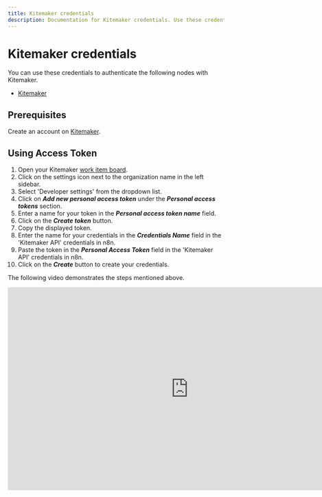 ```yaml
---
title: Kitemaker credentials
description: Documentation for Kitemaker credentials. Use these credentials to authenticate Kitemaker in n8n, a workflow automation platform.
---
```


# Kitemaker credentials

You can use these credentials to authenticate the following nodes with Kitemaker.

- [Kitemaker](/integrations/builtin/app-nodes/n8n-nodes-base.kitemaker/)

## Prerequisites

Create an account on [Kitemaker](https://www.kitemaker.co/).

## Using Access Token

1. Open your Kitemaker [work item board](https://toil.kitemaker.co/).
2. Click on the settings icon next to the organization name in the left sidebar.
3. Select 'Developer settings' from the dropdown list.
4. Click on ***Add new personal access token*** under the ***Personal access tokens*** section.
5. Enter a name for your token in the ***Personal access token name*** field.
6. Click on the ***Create token*** button.
7. Copy the displayed token.
8. Enter the name for your credentials in the ***Credentials Name*** field in the 'Kitemaker API' credentials in n8n.
9. Paste the token in the ***Personal Access Token*** field in the 'Kitemaker API' credentials in n8n.
10. Click on the ***Create*** button to create your credentials.

The following video demonstrates the steps mentioned above.

<div class="video-container">
    <iframe width="840" height="472.5" src="https://www.youtube.com/embed/tzimtAX8OI0" frameborder="0" allow="accelerometer; autoplay; clipboard-write; encrypted-media; gyroscope; picture-in-picture" allowfullscreen></iframe>
</div>

